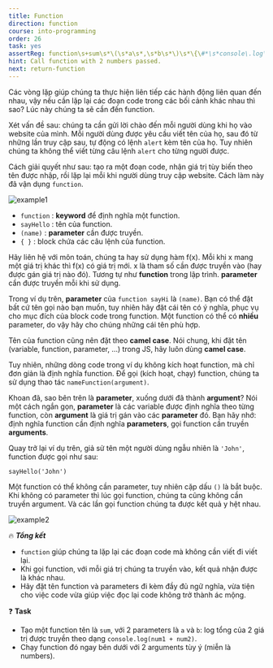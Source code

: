 ```yaml
---
title: Function
direction: function
course: into-programming
order: 26
task: yes
assertReg: function\s+sum\s*\(\s*a\s*,\s*b\s*\)\s*\{\#*\s*console\.log\(\s*a\s*\+\s*b\);*\s*\#*\}\#+\s*sum\(\s*\d\s*,\s*\d\s*\);*
hint: Call function with 2 numbers passed.
next: return-function
---
```


Các vòng lặp giúp chúng ta thực hiện liên tiếp các hành động liên quan đến nhau, vậy nếu cần lặp lại các đoạn code trong các bối cảnh khác nhau thì sao? Lúc này chúng ta sẽ cần đến function.

Xét vấn đề sau: chúng ta cần gửi lời chào đến mỗi người dùng khi họ vào website của mình. Mỗi người dùng được yêu cầu viết tên của họ, sau đó từ những lần truy cập sau, tự động có lệnh `alert` kèm tên của họ. Tuy nhiên chúng ta không thể viết từng câu lệnh `alert` cho từng người được.

Cách giải quyết như sau: tạo ra một đoạn code, nhận giá trị tùy biến theo tên được nhập, rồi lặp lại mỗi khi người dùng truy cập website. Cách làm này đã vận dụng `function`.

![example1](https://firebasestorage.googleapis.com/v0/b/js-for-beginners.appspot.com/o/Task%2026%3A%20Function%2Ftask26.1.png?alt=media&token=f2b96662-4933-4db3-a227-b8e0075b52a8)

-   `function` : **keyword** để định nghĩa một function.
-   `sayHello` : tên của function.
-   `(name)` : **parameter** cần được truyền.
-   `{ }` : block chứa các câu lệnh của function.

Hãy liên hệ với môn toán, chúng ta hay sử dụng hàm f(x). Mỗi khi x mang một giá trị khác thì f(x) có giá trị mới. x là tham số cần được truyền vào (hay được gán giá trị nào đó). Tương tự như **function** trong lập trình. **parameter** cần được truyền mỗi khi sử dụng.

Trong ví dụ trên, **parameter** của `function sayHi` là `(name)`. Bạn có thể đặt bất cứ tên gọi nào bạn muốn, tuy nhiên hãy đặt cái tên có ý nghĩa, phục vụ cho mục đích của block code trong function. Một function có thể có **nhiều** parameter, do vậy hãy cho chúng những cái tên phù hợp.

Tên của function cũng nên đặt theo **camel case**. Nói chung, khi đặt tên (variable, function, parameter, ...) trong JS, hãy luôn dùng **camel case**.

Tuy nhiên, những dòng code trong ví dụ không kích hoạt function, mà chỉ đơn giản là định nghĩa function. Để gọi (kích hoạt, chạy) function, chúng ta sử dụng thao tác `nameFunction(argument)`.

Khoan đã, sao bên trên là **parameter**, xuống dưới đã thành **argument**? Nói một cách ngắn gọn, **parameter** là các variable được định nghĩa theo từng function, còn **argument** là giá trị gán vào các **parameter** đó. Bạn hãy nhớ: định nghĩa function cần định nghĩa **parameters**, gọi function cần truyền **arguments**.

Quay trở lại ví dụ trên, giả sử tên một người dùng ngẫu nhiên là `'John'`, function được gọi như sau:

`sayHello('John')`

Một function có thể không cần parameter, tuy nhiên cặp dấu `()` là bắt buộc. Khi không có parameter thì lúc gọi function, chúng ta cũng không cần truyền argument. Và các lần gọi function chúng ta được kết quả y hệt nhau.

![example2](https://firebasestorage.googleapis.com/v0/b/js-for-beginners.appspot.com/o/Task%2026%3A%20Function%2Ftask26.2.png?alt=media&token=4f25b253-9b2b-450c-a67c-f11133920bc1)

🔥 **_Tổng kết_**

-   `function` giúp chúng ta lặp lại các đoạn code mà không cần viết đi viết lại.
-   Khi gọi function, với mỗi giá trị chúng ta truyền vào, kết quả nhận được là khác nhau.
-   Hãy đặt tên function và parameters đi kèm đầy đủ ngữ nghĩa, vừa tiện cho việc code vừa giúp việc đọc lại code không trở thành ác mộng.

❓ **Task**

-   Tạo một function tên là `sum`, với 2 parameters là `a` và `b`: log tổng của 2 giá trị được truyền theo dạng `console.log(num1 + num2)`.
-   Chạy function đó ngay bên dưới với 2 arguments tùy ý (miễn là numbers).

